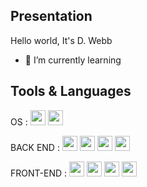 Presentation
-
Hello world, It's D. Webb
- 🌱 I’m currently learning 

Tools & Languages
-
OS :
<img width="24" src="https://cdn.jsdelivr.net/gh/devicons/devicon/icons/linux/linux-original.svg" /> <img width="24" src="https://cdn.jsdelivr.net/gh/devicons/devicon/icons/windows8/windows8-original.svg" />

BACK END : 
<img width="24" src="https://cdn.jsdelivr.net/gh/devicons/devicon/icons/apache/apache-original.svg" /> <img width="24" src="https://cdn.jsdelivr.net/gh/devicons/devicon/icons/php/php-original.svg" /> 
<img width="24" src="https://cdn.jsdelivr.net/gh/devicons/devicon/icons/mysql/mysql-original.svg" /> <img width="24" src="https://cdn.jsdelivr.net/gh/devicons/devicon/icons/nodejs/nodejs-original.svg" />

FRONT-END :
<img width="24" src="https://cdn.jsdelivr.net/gh/devicons/devicon/icons/html5/html5-original.svg" /> <img width="24" src="https://cdn.jsdelivr.net/gh/devicons/devicon/icons/css3/css3-original.svg" /> <img width="24" src="https://cdn.jsdelivr.net/gh/devicons/devicon/icons/javascript/javascript-original.svg" />  <img width="24" src="https://cdn.jsdelivr.net/gh/devicons/devicon/icons/react/react-original.svg" />
